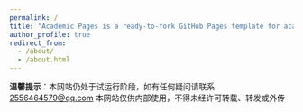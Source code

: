 ```yaml
---
permalink: /
title: "Academic Pages is a ready-to-fork GitHub Pages template for academic personal websites"
author_profile: true
redirect_from: 
  - /about/
  - /about.html
---
```


**温馨提示**：本网站仍处于试运行阶段，如有任何疑问请联系[2556464579@qq.com](mailto:2556464579@qq.com) 
本网站仅供内部使用，不得未经许可转载、转发或外传
